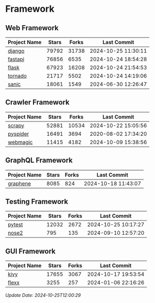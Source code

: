 # Framework

## Web Framework
| Project Name | Stars | Forks | Last Commit |
| ------------ | ----- | ----- | ----------- |
| [django](https://github.com/django/django) | 79792 | 31738 | 2024-10-25 11:30:11 |
| [fastapi](https://github.com/fastapi/fastapi) | 76856 | 6535 | 2024-10-24 18:54:28 |
| [flask](https://github.com/pallets/flask) | 67923 | 16208 | 2024-10-24 21:54:53 |
| [tornado](https://github.com/tornadoweb/tornado) | 21717 | 5502 | 2024-10-24 14:19:06 |
| [sanic](https://github.com/sanic-org/sanic) | 18061 | 1549 | 2024-06-30 12:26:47 |

## Crawler Framework
| Project Name | Stars | Forks | Last Commit |
| ------------ | ----- | ----- | ----------- |
| [scrapy](https://github.com/scrapy/scrapy) | 52881 | 10534 | 2024-10-22 15:05:56 |
| [pyspider](https://github.com/binux/pyspider) | 16491 | 3694 | 2020-08-02 17:34:20 |
| [webmagic](https://github.com/code4craft/webmagic) | 11415 | 4182 | 2024-10-09 15:38:56 |

## GraphQL Framework
| Project Name | Stars | Forks | Last Commit |
| ------------ | ----- | ----- | ----------- |
| [graphene](https://github.com/graphql-python/graphene) | 8085 | 824 | 2024-10-18 11:43:07 |

## Testing Framework
| Project Name | Stars | Forks | Last Commit |
| ------------ | ----- | ----- | ----------- |
| [pytest](https://github.com/pytest-dev/pytest) | 12032 | 2672 | 2024-10-25 10:17:27 |
| [nose2](https://github.com/nose-devs/nose2) | 795 | 135 | 2024-09-10 12:57:20 |

## GUI Framework
| Project Name | Stars | Forks | Last Commit |
| ------------ | ----- | ----- | ----------- |
| [kivy](https://github.com/kivy/kivy) | 17655 | 3067 | 2024-10-17 19:53:54 |
| [flexx](https://github.com/flexxui/flexx) | 3255 | 257 | 2024-01-06 22:16:26 |

*Update Date: 2024-10-25T12:00:29*